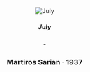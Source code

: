 <div class="artwork-of-the-day" align="center">
      <img src="https://uploads5.wikiart.org/images/martiros-saryan/july-1937.jpg!Large.jpg" alt="July"/>
      <h5>July</h5> - <h3>
                    Martiros Sarian
                    ·  1937
                </h3>
    </div>
